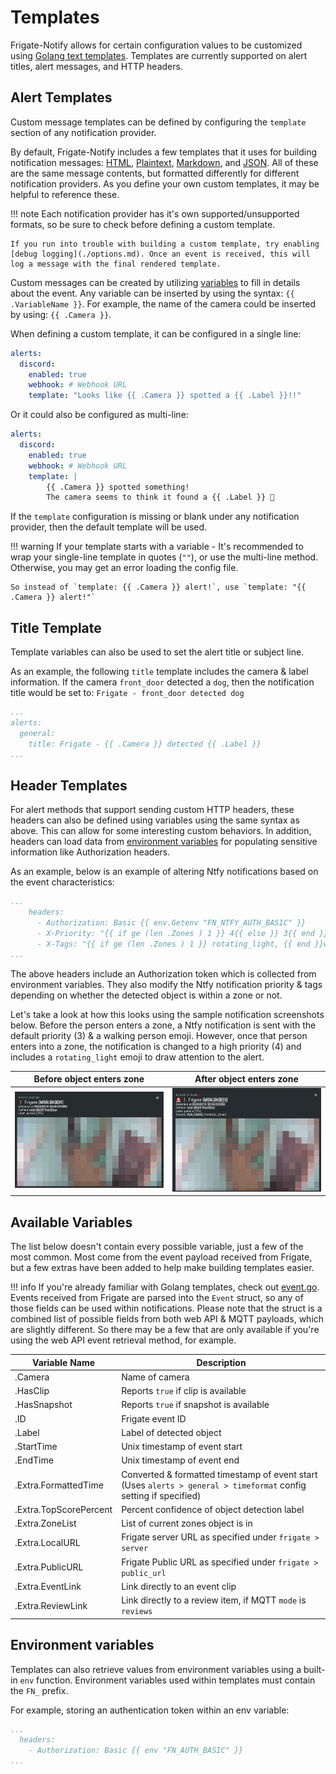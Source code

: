 # Templates

Frigate-Notify allows for certain configuration values to be customized using [Golang text templates](https://pkg.go.dev/text/template). Templates are currently supported on alert titles, alert messages, and HTTP headers.

## Alert Templates

Custom message templates can be defined by configuring the `template` section of any notification provider.

By default, Frigate-Notify includes a few templates that it uses for building notification messages: [HTML](https://github.com/0x2142/frigate-notify/blob/main/templates/html.template), [Plaintext](https://github.com/0x2142/frigate-notify/blob/main/templates/plaintext.template), [Markdown](https://github.com/0x2142/frigate-notify/blob/main/templates/markdown.template), and [JSON](https://github.com/0x2142/frigate-notify/blob/main/templates/json.template). All of these are the same message contents, but formatted differently for different notification providers. As you define your own custom templates, it may be helpful to reference these.

!!! note
    Each notification provider has it's own supported/unsupported formats, so be sure to check before defining a custom template.

    If you run into trouble with building a custom template, try enabling [debug logging](./options.md). Once an event is received, this will log a message with the final rendered template.

Custom messages can be created by utilizing [variables](#available-variables) to fill in details about the event. Any variable can be inserted by using the syntax: `{{ .VariableName }}`. For example, the name of the camera could be inserted by using: `{{ .Camera }}`.

When defining a custom template, it can be configured in a single line:

```yaml
alerts:
  discord:
    enabled: true
    webhook: # Webhook URL
    template: "Looks like {{ .Camera }} spotted a {{ .Label }}!!"
```

Or it could also be configured as multi-line:

```yaml
alerts:
  discord:
    enabled: true
    webhook: # Webhook URL
    template: |
        {{ .Camera }} spotted something!
        The camera seems to think it found a {{ .Label }} 🤔
```

If the `template` configuration is missing or blank under any notification provider, then the default template will be used.

!!! warning
    If your template starts with a variable - It's recommended to wrap your single-line template in quotes (`""`), or use the multi-line method. Otherwise, you may get an error loading the config file.

    So instead of `template: {{ .Camera }} alert!`, use `template: "{{ .Camera }} alert!"`

## Title Template

Template variables can also be used to set the alert title or subject line.

As an example, the following `title` template includes the camera & label information. If the camera `front_door` detected a `dog`, then the notification title would be set to: `Frigate - front_door detected dog`

```yaml title="Config File Snippet"
...
alerts:  
  general:
    title: Frigate - {{ .Camera }} detected {{ .Label }}
...
```

## Header Templates

For alert methods that support sending custom HTTP headers, these headers can also be defined using variables using the same syntax as above. This can allow for some interesting custom behaviors. In addition, headers can load data from [environment variables](#environment-variables) for populating sensitive information like Authorization headers.

As an example, below is an example of altering Ntfy notifications based on the event characteristics:

```yaml title="Config File Snippet"
...
    headers:
      - Authorization: Basic {{ env.Getenv "FN_NTFY_AUTH_BASIC" }}
      - X-Priority: "{{ if ge (len .Zones ) 1 }} 4{{ else }} 3{{ end }}"
      - X-Tags: "{{ if ge (len .Zones ) 1 }} rotating_light, {{ end }}walking"
...
```

The above headers include an Authorization token which is collected from environment variables. They also modify the Ntfy notification priority & tags depending on whether the detected object is within a zone or not.

Let's take a look at how this looks using the sample notification screenshots below. Before the person enters a zone, a Ntfy notification is sent with the default priority (3) & a walking person emoji. However, once that person enters into a zone, the notification is changed to a high priority (4) and includes a `rotating_light` emoji to draw attention to the alert.

| Before object enters zone                         | After object enters zone                          |
|:-------------------------------------------------:|:-------------------------------------------------:|
| ![](../img/http_header_template_ntfy_no_zone.png) | ![](../img/http_header_template_ntfy_in_zone.png) |

## Available Variables

The list below doesn't contain every possible variable, just a few of the most common. Most come from the event payload received from Frigate, but a few extras have been added to help make building templates easier.

!!! info
    If you're already familiar with Golang templates, check out [event.go](https://github.com/0x2142/frigate-notify/blob/main/models/event.go). Events received from Frigate are parsed into the `Event` struct, so any of those fields can be used within notifications. Please note that the struct is a combined list of possible fields from both web API & MQTT payloads, which are slightly different. So there may be a few that are only available if you're using the web API event retrieval method, for example.

| Variable Name          | Description                                                                                                              |
|------------------------|--------------------------------------------------------------------------------------------------------------------------|
| .Camera                | Name of camera                                                                                                           |
| .HasClip               | Reports `true` if clip is available                                                                                      |
| .HasSnapshot           | Reports `true` if snapshot is available                                                                                  |
| .ID                    | Frigate event ID                                                                                                         |
| .Label                 | Label of detected object                                                                                                 |
| .StartTime             | Unix timestamp of event start                                                                                            |
| .EndTime               | Unix timestamp of event end                                                                                              |
| .Extra.FormattedTime   | Converted & formatted timestamp of event start <br /> (Uses `alerts > general > timeformat` config setting if specified) |
| .Extra.TopScorePercent | Percent confidence of object detection label                                                                             |
| .Extra.ZoneList        | List of current zones object is in                                                                                       |
| .Extra.LocalURL        | Frigate server URL as specified under `frigate > server`                                                                 |
| .Extra.PublicURL       | Frigate Public URL as specified under `frigate > public_url`                                                             |
| .Extra.EventLink       | Link directly to an event clip |
| .Extra.ReviewLink      | Link directly to a review item, if MQTT `mode` is `reviews` |

## Environment variables

Templates can also retrieve values from environment variables using a built-in `env` function. Environment variables used within templates must contain the `FN_` prefix.

For example, storing an authentication token within an env variable:

```yaml
...
  headers:
    - Authorization: Basic {{ env "FN_AUTH_BASIC" }}
...
```
